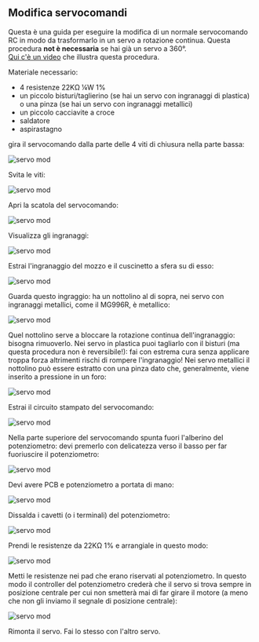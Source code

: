 ## Modifica servocomandi

Questa è una guida per eseguire la modifica di un normale servocomando RC in modo da trasformarlo in un servo a rotazione continua. Questa procedura **not è necessaria** se hai già un servo a 360°.  
[Qui c'è un video](https://www.youtube.com/watch?v=_Ubauj75d9E) che illustra questa procedura.

Materiale necessario:

- 4 resistenze 22KΩ ¼W 1%
- un piccolo bisturi/taglierino (se hai un servo con ingranaggi di plastica) o una pinza (se hai un servo con ingranaggi metallici)
- un piccolo cacciavite a croce
- saldatore
- aspirastagno

gira il servocomando dalla parte delle 4 viti di chiusura nella parte bassa:

![servo mod](../media/instructions/servo_mod/servo_mod_001.jpg)

Svita le viti:

![servo mod](../media/instructions/servo_mod/servo_mod_002.jpg)

Apri la scatola del servocomando:

![servo mod](../media/instructions/servo_mod/servo_mod_003.jpg)

Visualizza gli ingranaggi:

![servo mod](../media/instructions/servo_mod/servo_mod_004.jpg)

Estrai l'ingranaggio del mozzo e il cuscinetto a sfera su di esso:

![servo mod](../media/instructions/servo_mod/servo_mod_005.jpg)

Guarda questo ingraggio: ha un nottolino al di sopra, nei servo con ingranaggi metallici, come il MG996R, è metallico:

![servo mod](../media/instructions/servo_mod/servo_mod_006.jpg)

Quel nottolino serve a bloccare la rotazione continua dell'ingranaggio: bisogna rimuoverlo. Nei servo in plastica puoi tagliarlo con il bisturi (ma questa procedura non è reversibile!): fai con estrema cura senza applicare troppa forza altrimenti rischi di rompere l'ingranaggio!
Nei servo metallici il nottolino può essere estratto con una pinza dato che, generalmente, viene inserito a pressione in un foro:

![servo mod](../media/instructions/servo_mod/servo_mod_007.jpg)

Estrai il circuito stampato del servocomando:

![servo mod](../media/instructions/servo_mod/servo_mod_008.jpg)

Nella parte superiore del servocomando spunta fuori l'alberino del potenziometro: devi premerlo con delicatezza verso il basso per far fuoriuscire il potenziometro:

![servo mod](../media/instructions/servo_mod/servo_mod_009.jpg)

Devi avere PCB e potenziometro a portata di mano:

![servo mod](../media/instructions/servo_mod/servo_mod_010.jpg)

Dissalda i cavetti (o i terminali) del potenziometro:

![servo mod](../media/instructions/servo_mod/servo_mod_011.jpg)

Prendi le resistenze da 22KΩ 1% e arrangiale in questo modo:

![servo mod](../media/instructions/servo_mod/servo_mod_012.jpg)

Metti le resistenze nei pad che erano riservati al potenziometro. In questo modo il controller del potenziometro crederà che il servo si trova sempre in posizione centrale per cui non smetterà mai di far girare il motore (a meno che non gli inviamo il segnale di posizione centrale):

![servo mod](../media/instructions/servo_mod/servo_mod_013.jpg)

Rimonta il servo. Fai lo stesso con l'altro servo.
